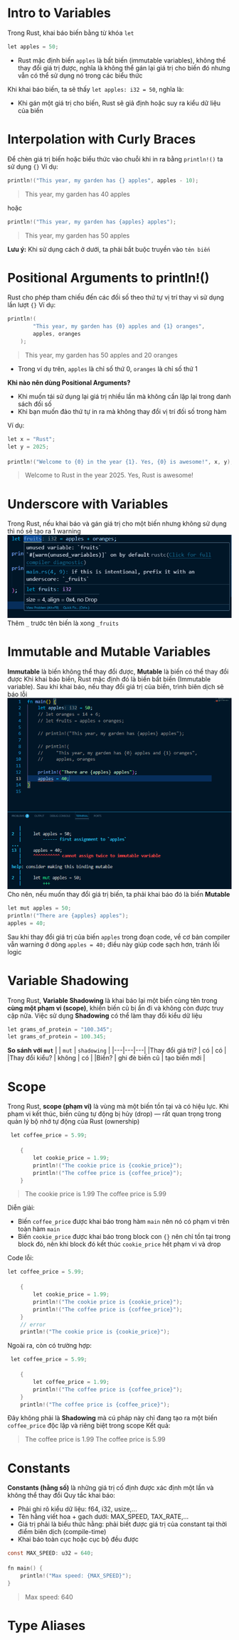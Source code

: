 # Intro to Variables 
Trong Rust, khai báo biến bằng từ khóa `let`
```c
let apples = 50;
```
* Rust mặc định biến `apples` là bất biến (immutable variables), không thể thay đổi giá trị được, nghĩa là không thể gán lại giá trị cho biến đó nhưng vẫn có thể sử dụng nó trong các biểu thức 

Khi khai báo biến, ta sẽ thấy `let apples: i32 = 50`, nghĩa là:
* Khi gán một giá trị cho biến, Rust sẽ giả định hoặc suy ra kiểu dữ liệu của biến

# Interpolation with Curly Braces 
Để chèn giá trị biến hoặc biểu thức vào chuỗi khi in ra bằng `println!()` ta sử dụng `{}`
Ví dụ:
```c
println!("This year, my garden has {} apples", apples - 10);
```
>This year, my garden has 40 apples

hoặc
```c
println!("This year, my garden has {apples} apples");
```
>This year, my garden has 50 apples

**Lưu ý:** Khi sử dụng cách ở dưới, ta phải bắt buộc truyền vào `tên biến`
# Positional Arguments to println!()
Rust cho phép tham chiếu đến các đối số theo thứ tự vị trí thay vì sử dụng lần lượt `{}`
Ví dụ:
```c
println!(
        "This year, my garden has {0} apples and {1} oranges",
        apples, oranges
    );
```
>This year, my garden has 50 apples and 20 oranges

* Trong ví dụ trên, `apples` là chỉ số thứ 0, `oranges` là chỉ số thứ 1

**Khi nào nên dùng Positional Arguments?**
* Khi muốn tái sử dụng lại giá trị nhiều lần mà không cần lặp lại trong danh sách đối số
*  Khi bạn muốn đảo thứ tự in ra mà không thay đổi vị trí đối số trong hàm

Ví dụ:
```c
let x = "Rust";
let y = 2025;

println!("Welcome to {0} in the year {1}. Yes, {0} is awesome!", x, y);
```
>Welcome to Rust in the year 2025. Yes, Rust is awesome!

# Underscore with Variables
Trong Rust, nếu khai báo và gán giá trị cho một biến nhưng không sử dụng thì nó sẽ tạo ra 1 warning
![example](warning.png)
Thêm `_` trước tên biến là xong `_fruits` 
# Immutable and Mutable Variables
**Immutable** là biến không thể thay đổi được, **Mutable** là biến có thể thay đổi được
Khi khai báo biến, Rust mặc định đó là biến bất biến (Immutable variable). Sau khi khai báo, nếu thay đổi giá trị của biến, trình biên dịch sẽ báo lỗi
![example](error.png)
Cho nên, nếu muốn thay đổi giá trị biến, ta phải khai báo đó là biến **Mutable**
```c
let mut apples = 50;
println!("There are {apples} apples");
apples = 40;
```
Sau khi thay đổi giá trị của biến `apples` trong đoạn code, về cơ bản compiler vẫn warning ở dòng `apples = 40;` điều này giúp code sạch hơn, tránh lỗi logic 
# Variable Shadowing
Trong Rust, **Variable Shadowing** là khai báo lại một biến cùng tên trong **cùng một phạm vi (scope)**, khiến biến cũ bị ẩn đi và không còn được truy cập nữa. Việc sử dụng **Shadowing** có thể làm thay đổi kiểu dữ liệu
```c
let grams_of_protein = "100.345";
let grams_of_protein = 100.345;
```
**So sánh với `mut`**
|   |     `mut`    | `shadowing` |
|---|---|---|
|Thay đổi giá trị?  | có |  có  |
|Thay đổi kiểu?     | không |  có  |
|Biến?     | ghi đè biến cũ |  tạo biến mới  |

# Scope
Trong Rust, **scope (phạm vi)** là vùng mà một biến tồn tại và có hiệu lực. Khi phạm vi kết thúc, biến cũng tự động bị hủy (drop) — rất quan trọng trong quản lý bộ nhớ tự động của Rust (ownership)
```c
 let coffee_price = 5.99;

    {
        let cookie_price = 1.99;
        println!("The cookie price is {cookie_price}");
        println!("The coffee price is {coffee_price}");
    }
```
>The cookie price is 1.99
>The coffee price is 5.99

Diễn giải:
* Biến `coffee_price` được khai báo trong hàm `main` nên nó có phạm vi trên toàn hàm `main`
* Biến `cookie_price` được khai báo trong block con `{}` nên chỉ tồn tại trong block đó, nên khi block đó kết thúc `cookie_price` hết phạm vi và drop 

Code lỗi: 
```c
let coffee_price = 5.99;

    {
        let cookie_price = 1.99;
        println!("The cookie price is {cookie_price}");
        println!("The coffee price is {coffee_price}");
    }
    // error
    println!("The cookie price is {cookie_price}");
```
Ngoài ra, còn có trường hợp:
```c
 let coffee_price = 5.99;

    {
        let coffee_price = 1.99;
        println!("The coffee price is {coffee_price}");
    }
    println!("The coffee price is {coffee_price}");
```
Đây không phải là **Shadowing** mà cú pháp này chỉ đang tạo ra một biến `coffee_price` độc lập và riêng biệt trong scope 
Kết quả:
>The coffee price is 1.99
>The coffee price is 5.99
# Constants
**Constants (hằng số)** là những giá trị cố định được xác định một lần và không thể thay đổi
Quy tắc khai báo:
* Phải ghi rõ kiểu dữ liệu: f64, i32, usize,...
* Tên hằng viết hoa + gạch dưới: MAX_SPEED, TAX_RATE,...
* Giá trị phải là biểu thức hằng: phải biết được giá trị của constant tại thời điểm biên dịch (compile-time)
* Khai báo toàn cục hoặc cục bộ đều được
```c
const MAX_SPEED: u32 = 640;

fn main() {
    println!("Max speed: {MAX_SPEED}");
}
```
>Max speed: 640
# Type Aliases
